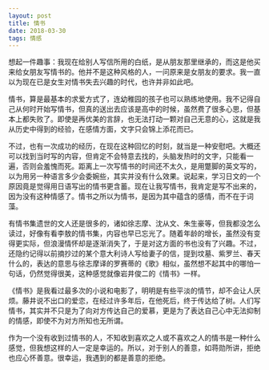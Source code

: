 ```yaml
---
layout: post
title: 情书
date: 2018-03-30
tags: 情感
---
```

想起一件趣事：我现在给别人写信所用的白纸，是从朋友那里继承的，而这是他买来给女朋友写情书的。他并不是这种风格的人，一问原来是女朋友的要求。我一直以为现在已是女生对情书失去兴趣的时代，也许并非如此吧。

情书，算是最基本的求爱方式了，连幼稚园的孩子也可以熟练地使用。我不记得自己从何时开始写情书，但真的送出去应该是高中的时候，虽然费了很多心思，但基本上都失败了。即使是再优美的言辞，也无法打动一颗对自己无意的心，这就是我从历史中得到的经验，在感情方面，文字只会锦上添花而已。

不过，也有一次成功的经历，在现在这种回忆的时刻，就当是一种安慰吧。大概还可以找到当时写的内容，但肯定不会特意去找的，头脑发热时的文字，只能看一遍，否则会羞愧而死。距离上一次写情书的时间还不太久，是用蹩脚的英文写的，以为用另一种语言多少会委婉些，其实并没有什么效果。说起来，学习日文的一个原因竟是觉得用日语写出的情书更含蓄。现在让我写情书，我肯定是写不出来的，因为没有这种情感了。情书之所以为情书，是因为其中蕴含的感情，而不在于词藻。

有情书集遗世的文人还是很多的，诸如徐志摩、沈从文、朱生豪等，但我都没怎么读过，好像有看李敖的情书集，内容也早已忘光了。随着年龄的增长，虽然没有变得更实际，但浪漫情怀却是逐渐消失了，于是对这方面的书也没有了兴趣。不过，还隐约记得以前摘抄过的某个意大利诗人写给妻子的信，提到坟墓、紫罗兰、春天什么的，表达的意思与徐志摩译的罗赛蒂的《歌》相似，虽然想不起其中的哪怕一句话，仍然觉得很美，这种感觉就像岩井俊二的《情书》一样。

《情书》是我看过最多次的小说和电影了，明明是有些平淡的情节，却不会让人厌烦。藤井说不出口的爱恋，在经过许多年后，在他死后，终于传达给了树。人们写情书，其实并不只是为了向对方传达自己的爱慕，更是为了表达自己心中无法抑制的情感，即使不为对方所知也无所谓。

作为一个没有收到过情书的人，不知收到喜欢之人或不喜欢之人的情书是一种什么感觉，但我想这样的人一定是幸运的。所以，对于别人的善意，如蒋勋所讲，拒绝也应心怀善意。很幸运，我遇到的都是善意的拒绝。